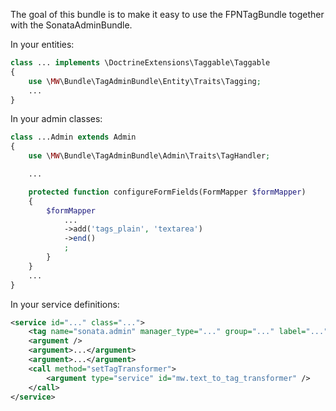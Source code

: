 The goal of this bundle is to make it easy to use the FPNTagBundle together with the SonataAdminBundle.

In your entities:

``` php
class ... implements \DoctrineExtensions\Taggable\Taggable
{
    use \MW\Bundle\TagAdminBundle\Entity\Traits\Tagging;
    ...
}
```

In your admin classes:

``` php
class ...Admin extends Admin
{
    use \MW\Bundle\TagAdminBundle\Admin\Traits\TagHandler;

    ...

    protected function configureFormFields(FormMapper $formMapper)
    {
        $formMapper
            ...
            ->add('tags_plain', 'textarea')
            ->end()
            ;
        }
    }
    ...
}
```

In your service definitions:

``` xml
<service id="..." class="...">
    <tag name="sonata.admin" manager_type="..." group="..." label="..."/>
    <argument />
    <argument>...</argument>
    <argument>...</argument>
    <call method="setTagTransformer">
        <argument type="service" id="mw.text_to_tag_transformer" />
    </call>
</service>
```